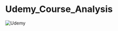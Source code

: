 # Udemy_Course_Analysis
![Udemy](https://user-images.githubusercontent.com/64101245/89133246-0828d500-d538-11ea-909a-14f575274319.jpg)
